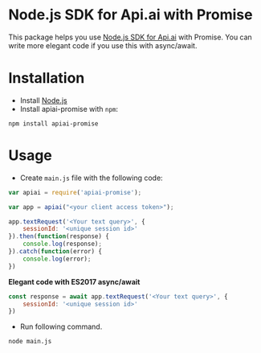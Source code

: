 # Node.js SDK for Api.ai with Promise

This package helps you use [Node.js SDK for Api.ai](https://www.npmjs.com/package/apiai) with Promise. You can write more elegant code if you use this with async/await.

# Installation

* Install [Node.js](https://nodejs.org/)
* Install apiai-promise with `npm`:

```shell
npm install apiai-promise
```

# Usage
* Create `main.js` file with the following code:

```javascript
var apiai = require('apiai-promise');

var app = apiai("<your client access token>");

app.textRequest('<Your text query>', {
    sessionId: '<unique session id>'
}).then(function(response) {
    console.log(response);
}).catch(function(error) {
    console.log(error);
})

```

**Elegant code with ES2017 async/await**

```javascript
const response = await app.textRequest('<Your text query>', {
    sessionId: '<unique session id>'
})

```

* Run following command.

```shell
node main.js
```
